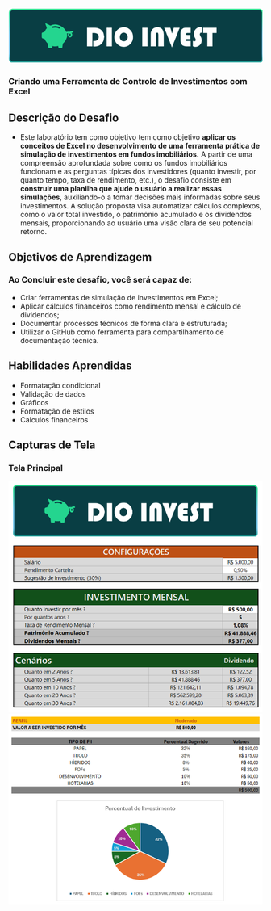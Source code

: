 ![](https://github.com/DanielMaciel89/DesafioDIOInvestimento/blob/main/images/Dio%20invest.png)
### **Criando uma Ferramenta de Controle de Investimentos com Excel**
## Descrição do Desafio
- Este laboratório tem como objetivo tem como objetivo **aplicar os conceitos de Excel no desenvolvimento de uma ferramenta prática de simulação de investimentos em fundos imobiliários.** A partir de uma compreensão aprofundada sobre como os fundos imobiliários funcionam e as perguntas típicas dos investidores (quanto investir, por quanto tempo, taxa de rendimento, etc.), o desafio consiste em **construir uma planilha que ajude o usuário a realizar essas simulações**, auxiliando-o a tomar decisões mais informadas sobre seus investimentos. A solução proposta visa automatizar cálculos complexos, como o valor total investido, o patrimônio acumulado e os dividendos mensais, proporcionando ao usuário uma visão clara de seu potencial retorno.
## Objetivos de Aprendizagem 

### **Ao Concluir este desafio, você será capaz de:**
- Criar ferramentas de simulação de investimentos em Excel;
- Aplicar cálculos financeiros como rendimento mensal e cálculo de dividendos; 
- Documentar processos técnicos de forma clara e estruturada; 
- Utilizar o GitHub como ferramenta para compartilhamento de documentação técnica. 

## Habilidades Aprendidas
   - Formatação condicional 
   - Validação de dados
   - Gráficos 
   - Formatação de estilos
   - Calculos financeiros 
     
## Capturas de Tela
### Tela Principal
![](https://github.com/DanielMaciel89/DesafioDIOInvestimento/blob/main/images/Tela%201.png)
![](https://github.com/DanielMaciel89/DesafioDIOInvestimento/blob/main/images/Tela%202.png)

 
